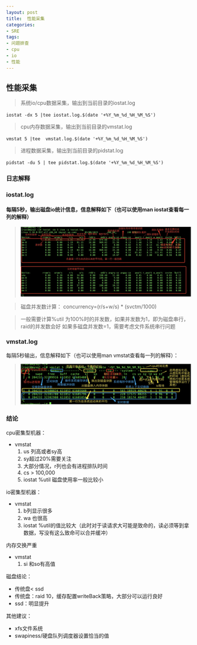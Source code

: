 ```yaml
---
layout: post
title:  性能采集
categories:
- SRE
tags:
- 问题排查
- cpu
- io
- 性能
---
```


**性能采集**
---

> 系统io/cpu数据采集，输出到当前目录的iostat.log

`iostat -dx 5 |tee iostat.log.$(date '+%Y_%m_%d_%H_%M_%S')`

> cpu内存数据采集，输出到当前目录的vmstat.log

`vmstat 5 |tee  vmstat.log.$(date '+%Y_%m_%d_%H_%M_%S')`

> 进程数据采集，输出到当前目录的pidstat.log

`pidstat -du 5 | tee pidstat.log.$(date '+%Y_%m_%d_%H_%M_%S')`

### 日志解释
### iostat.log

#### 每隔5秒，输出磁盘io统计信息，信息解释如下（也可以使用man iostat查看每一列的解释）

> ![p_iostat_1.png](/images/sre/perfermance/p_iostat_1.png)

> 磁盘并发数计算：
concurrency=(r/s+w/s) * (svctm/1000)

> 一般需要计算%util 为100%时的并发数，如果并发数为1，即为磁盘串行，raid的并发数会好
如果多磁盘并发数=1，需要考虑文件系统串行问题

### vmstat.log

每隔5秒输出，信息解释如下（也可以使用man vmstat查看每一列的解释）：
> ![p_vmstat_1.png](/images/sre/perfermance/p_vmstat_1.png)

### 结论
cpu密集型机器：
- vmstat
  1. us 列高或者sy高
  2. sy超过20%需要关注
  3. 大部分情况，r列也会有进程排队时间
  4. cs > 100,000
  5. iostat
%util 磁盘使用率一般比较小

io密集型机器：
- vmstat
  1. b列显示很多
  2. wa 也很高
  3. iostat
%util的值比较大（此时对于读请求大可能是致命的，读必须等到拿数据，写没有这么致命可以合并缓冲）

内存交换严重
- vmstat
  1. si 和so有高值

磁盘结论：
- 传统盘< ssd
- 传统盘：raid 10，缓存配置writeBack策略，大部分可以运行良好
- ssd：明显提升

其他建议：
- xfs文件系统
- swapiness/硬盘队列调度器设置恰当的值